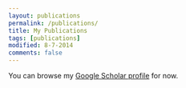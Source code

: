 ```yaml
---
layout: publications
permalink: /publications/
title: My Publications
tags: [publications]
modified: 8-7-2014
comments: false
---
```


You can browse my <a href="https://scholar.google.com/citations?user=t_pK3k8AAAAJ&hl=en" target="_blank">Google Scholar profile</a> for now.
